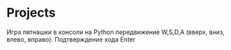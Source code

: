 # Projects
Игра пятнашки в консоли на Python
передвижение W,S,D,A (вверх, вниз, влево, вправо). Подтверждение хода Enter
